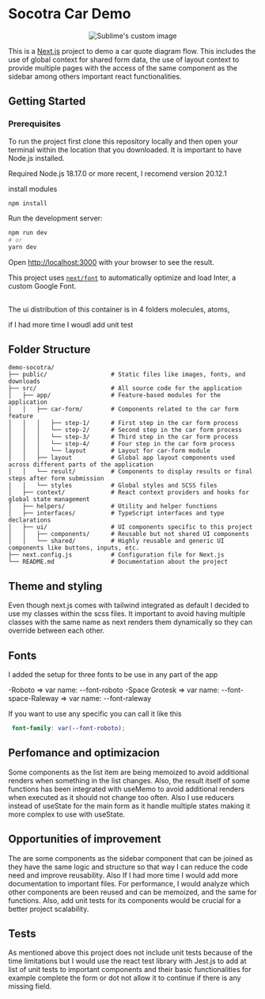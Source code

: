 # Socotra Car Demo

<p align="center">
  <img src="https://github.com/dist159/socotra-car-form-app/assets/59893365/d3572de6-f0c9-4171-9dc6-68b26947e258" alt="Sublime's custom image"/>
</p>


This is a [Next.js](https://nextjs.org/) project to demo a car quote diagram flow. This includes the use of global context for shared form data, the use of layout context to provide multiple pages with the access of the same component as the sidebar among others important react functionalities.

## Getting Started

### Prerequisites

To run the project first clone this repository locally and then open your terminal within the location that you downloaded. It is important to have Node.js installed.

Required Node.js 18.17.0 or more recent, I recomend version 20.12.1

install modules

```
npm install
```

Run the development server:

```bash
npm run dev
# or
yarn dev
```

Open [http://localhost:3000](http://localhost:3000) with your browser to see the result.

This project uses [`next/font`](https://nextjs.org/docs/basic-features/font-optimization) to automatically optimize and load Inter, a custom Google Font.

##

The ui distribution of this container is in 4 folders molecules, atoms,

if I had more time I woudl add unit test

## Folder Structure

```
demo-socotra/
├── public/                  # Static files like images, fonts, and downloads
├── src/                     # All source code for the application
│   ├── app/                 # Feature-based modules for the application
│   │   ├── car-form/        # Components related to the car form feature
│   │   │   ├── step-1/      # First step in the car form process
│   │   │   └── step-2/      # Second step in the car form process
│   │   │   └── step-3/      # Third step in the car form process
│   │   │   └── step-4/      # Four step in the car form process
│   │   │   └── layout       # Layout for car-form module
│   │   ├── layout           # Global app layout components used across different parts of the application
│   │   └── result/          # Components to display results or final steps after form submission
│   │   └── styles           # Global styles and SCSS files
│   ├── context/             # React context providers and hooks for global state management
│   ├── helpers/             # Utility and helper functions
│   ├── interfaces/          # TypeScript interfaces and type declarations
│   ├── ui/                  # UI components specific to this project
│   │   ├── components/      # Reusable but not shared UI components
│   │   └── shared/          # Highly reusable and generic UI components like buttons, inputs, etc.
├── next.config.js           # Configuration file for Next.js
└── README.md                # Documentation about the project
```

## Theme and styling

Even though next.js comes with tailwind integrated as default I decided to use my classes within the scss files. It important to avoid having multiple classes with the same name as next renders them dynamically so they can override between each other.

## Fonts

I added the setup for three fonts to be use in any part of the app

-Roboto => var name: --font-roboto
-Space Grotesk => var name: --font-space-Raleway => var name: --font-raleway

If you want to use any specific you can call it like this

```.scss
 font-family: var(--font-roboto);
```

## Perfomance and optimizacion

Some components as the list item are being memoized to avoid additional renders when something in the list changes. Also, the result itself of some functions has been integrated with useMemo to avoid additional renders when executed as it should not change too often. Also I use reducers instead of useState for the main form as it handle multiple states making it more complex to use with useState.

## Opportunities of improvement

The are some components as the sidebar component that can be joined as they have the same logic and structure so that way I can reduce the code need and improve reusability. Also If I had more time I would add more documentation to important files. For performance, I would analyze which other components are been reused and can be memoized, and the same for functions. Also, add unit tests for its components would be crucial for a better project scalability.

## Tests

As mentioned above this project does not include unit tests because of the time limitations but I would use the react test library with Jest.js to add at list of unit tests to important components and their basic functionalities for example complete the form or dot not allow it to continue if there is any missing field.
